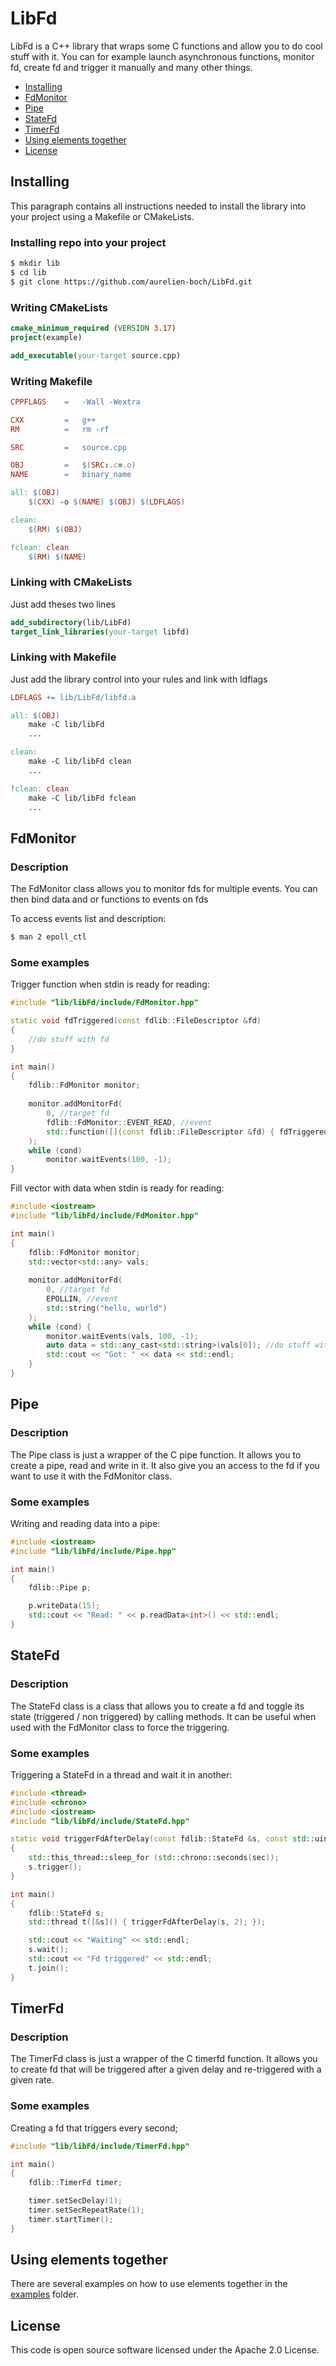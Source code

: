 # LibFd

LibFd is a C++ library that wraps some C functions and allow you to do
cool stuff with it. You can for example launch asynchronous functions,
monitor fd, create fd and trigger it manually and many other things.

- [Installing](#installing)
- [FdMonitor](#FdMonitor)
- [Pipe](#Pipe)
- [StateFd](#StateFd)
- [TimerFd](#TimerFd)
- [Using elements together](#using-elements-together)
- [License](#license)


## Installing

This paragraph contains all instructions needed to install the library into your project
using a Makefile or CMakeLists.

### Installing repo into your project

```bash
$ mkdir lib
$ cd lib
$ git clone https://github.com/aurelien-boch/LibFd.git
```

### Writing CMakeLists

```cmake
cmake_minimum_required (VERSION 3.17)
project(example)

add_executable(your-target source.cpp)
```

### Writing Makefile

```makefile
CPPFLAGS    =   -Wall -Wextra

CXX         =   g++
RM          =   rm -rf

SRC         =   source.cpp

OBJ         =   $(SRC:.c=.o)
NAME        =   binary_name

all: $(OBJ)
    $(CXX) -o $(NAME) $(OBJ) $(LDFLAGS)

clean:
    $(RM) $(OBJ)

fclean: clean
    $(RM) $(NAME)
```
### Linking with CMakeLists

Just add theses two lines

```cmake
add_subdirectory(lib/LibFd)
target_link_libraries(your-target libfd)
```

### Linking with Makefile

Just add the library control into your rules and link with ldflags

```makefile
LDFLAGS += lib/LibFd/libfd.a

all: $(OBJ)
    make -C lib/libFd
    ...

clean:
    make -C lib/libFd clean
    ...

fclean: clean
    make -C lib/libFd fclean
    ...
```

## FdMonitor

### Description
The FdMonitor class allows you to monitor fds for multiple events.
You can then bind data and or functions to events on fds

To access events list and description:
```bash
$ man 2 epoll_ctl
```

### Some examples

Trigger function when stdin is ready for reading:
```c++
#include "lib/libFd/include/FdMonitor.hpp"

static void fdTriggered(const fdlib::FileDescriptor &fd)
{
    //do stuff with fd
}

int main()
{
    fdlib::FdMonitor monitor;
    
    monitor.addMonitorFd(
        0, //target fd
        fdlib::FdMonitor::EVENT_READ, //event
        std::function([](const fdlib::FileDescriptor &fd) { fdTriggered(fd); })//data or function
    );
    while (cond)
        monitor.waitEvents(100, -1);
}
```

Fill vector with data when stdin is ready for reading:
```c++
#include <iostream>
#include "lib/libFd/include/FdMonitor.hpp"

int main()
{
    fdlib::FdMonitor monitor;
    std::vector<std::any> vals;
    
    monitor.addMonitorFd(
        0, //target fd
        EPOLLIN, //event
        std::string("hello, world")
    );
    while (cond) {
        monitor.waitEvents(vals, 100, -1);
        auto data = std::any_cast<std::string>(vals[0]); //do stuff with data
        std::cout << "Got: " << data << std::endl;
    }
}
```

## Pipe

### Description
The Pipe class is just a wrapper of the C pipe function. It allows you to
create a pipe, read and write in it. It also give you an access to the fd
if you want to use it with the FdMonitor class.

### Some examples
Writing and reading data into a pipe:
```c++
#include <iostream>
#include "lib/libFd/include/Pipe.hpp"

int main()
{
    fdlib::Pipe p;

    p.writeData(15);
    std::cout << "Read: " << p.readData<int>() << std::endl;
}
```

## StateFd

### Description
The StateFd class is a class that allows you to create a fd and toggle its state
(triggered / non triggered) by calling methods. It can be useful when used with
the FdMonitor class to force the triggering.

### Some examples

Triggering a StateFd in a thread and wait it in another:
```c++
#include <thread>
#include <chrono>
#include <iostream>
#include "lib/libFd/include/StateFd.hpp"

static void triggerFdAfterDelay(const fdlib::StateFd &s, const std::uint64_t sec)
{
    std::this_thread::sleep_for (std::chrono::seconds(sec));
    s.trigger();
}

int main()
{
    fdlib::StateFd s;
    std::thread t([&s]() { triggerFdAfterDelay(s, 2); });

    std::cout << "Waiting" << std::endl;
    s.wait();
    std::cout << "Fd triggered" << std::endl;
    t.join();
}
```

## TimerFd

### Description
The TimerFd class is just a wrapper of the C timerfd function. It allows you to
create fd that will be triggered after a given delay and re-triggered with a given rate.

### Some examples

Creating a fd that triggers every second;
```c++
#include "lib/libFd/include/TimerFd.hpp"

int main()
{
    fdlib::TimerFd timer;

    timer.setSecDelay(1);
    timer.setSecRepeatRate(1);
    timer.startTimer();
}
```

## Using elements together

There are several examples on how to use elements together in the [examples](examples) folder.

## License

This code is open source software licensed under the Apache 2.0 License.
